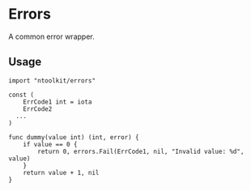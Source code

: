 # Errors

A common error wrapper.

## Usage

    import "ntoolkit/errors"

    const (
    	ErrCode1 int = iota
    	ErrCode2
      ...
    )

    func dummy(value int) (int, error) {
    	if value == 0 {
    		return 0, errors.Fail(ErrCode1, nil, "Invalid value: %d", value)
    	}
    	return value + 1, nil
    }
